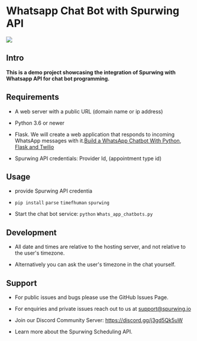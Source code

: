 # Whatsapp Chat Bot with Spurwing API #
![](https://i.postimg.cc/P5SdxtLt/3.jpg)
## Intro ##
**This is a demo project showcasing the integration of Spurwing with Whatsapp API for chat bot programming.**
## Requirements ##
- A web server with a public URL (domain name or ip address)
- Python 3.6 or newer
- Flask. We will create a web application that responds to incoming WhatsApp messages with it.[Build a WhatsApp Chatbot With Python, Flask and Twilio](https://www.twilio.com/blog/build-a-whatsapp-chatbot-with-python-flask-and-twilio)

- Spurwing API credentials: Provider Id, (appointment type id)
## Usage ##
- provide Spurwing API credentia

- `pip install` `parse` `timefhuman` `spurwing`

- Start the chat bot service: `python` `Whats_app_chatbots.py`

## Development ##
- All date and times are relative to the hosting server, and not relative to the user's timezone. 

- Alternatively you can ask the user's timezone in the chat yourself.

## Support ##
- For public issues and bugs please use the GitHub Issues Page.

- For enquiries and private issues reach out to us at support@spurwing.io

- Join our Discord Community Server: https://discord.gg/j3gd5Qk5uW

- Learn more about the Spurwing Scheduling API.
